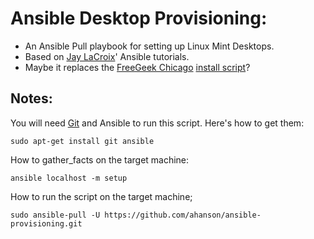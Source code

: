 # Ansible Desktop Provisioning:
* An Ansible Pull playbook for setting up Linux Mint Desktops.
* Based on [Jay LaCroix](https://jaylacroix.com/)' Ansible tutorials.
* Maybe it replaces the [FreeGeek Chicago](https://freegeekchicago.org/) [install script](https://github.com/freegeekchicago/fgc-installscript)? 
## Notes:
You will need [Git](https://git-scm.com/) and Ansible to run this script. Here's how to get them:

    sudo apt-get install git ansible

How to gather_facts on the target machine:

    ansible localhost -m setup

How to run the script on the target machine;

    sudo ansible-pull -U https://github.com/ahanson/ansible-provisioning.git
